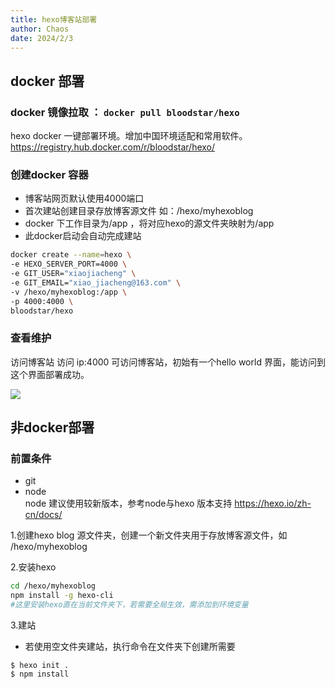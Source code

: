 ```yaml
---
title: hexo博客站部署
author: Chaos
date: 2024/2/3
---
```




## docker 部署
### docker 镜像拉取   ： ```docker pull bloodstar/hexo``` 

hexo docker 一键部署环境。增加中国环境适配和常用软件。https://registry.hub.docker.com/r/bloodstar/hexo/

### 创建docker 容器
- 博客站网页默认使用4000端口  
- 首次建站创建目录存放博客源文件 如：/hexo/myhexoblog 
- docker 下工作目录为/app ，将对应hexo的源文件夹映射为/app 
- 此docker启动会自动完成建站

``` bash
docker create --name=hexo \
-e HEXO_SERVER_PORT=4000 \
-e GIT_USER="xiaojiacheng" \
-e GIT_EMAIL="xiao_jiacheng@163.com" \
-v /hexo/myhexoblog:/app \
-p 4000:4000 \
bloodstar/hexo
```


### 查看维护
访问博客站
访问  ip:4000 可访问博客站，初始有一个hello world 界面，能访问到这个界面部署成功。

![](http://nas.xiaojiacheng.top:5543//blog_pic/uploads/2024/03/20240320150246.png)


## 非docker部署
### 前置条件

- git
- node  
node 建议使用较新版本，参考node与hexo 版本支持  https://hexo.io/zh-cn/docs/



1.创建hexo blog 源文件夹，创建一个新文件夹用于存放博客源文件，如 /hexo/myhexoblog

2.安装hexo 

``` bash
cd /hexo/myhexoblog
npm install -g hexo-cli  
#这里安装hexo直在当前文件夹下，若需要全局生效，需添加到环境变量
```

3.建站

- 若使用空文件夹建站，执行命令在文件夹下创建所需要
```
$ hexo init .
$ npm install
```




